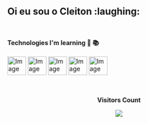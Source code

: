 <h2>Oi eu sou o Cleiton :laughing: </h2></br>

<b>Technologies I'm learning :thought_balloon: :books: </b></br></br>
 <img src="https://cdn.jsdelivr.net/gh/devicons/devicon/icons/php/php-original.svg" alt="Image" height="42" width="42" /> 
 <img src="https://cdn.jsdelivr.net/gh/devicons/devicon/icons/mysql/mysql-original-wordmark.svg" alt="Image" height="42" width="42" />
 <img src="https://cdn.jsdelivr.net/gh/devicons/devicon/icons/html5/html5-original-wordmark.svg" alt="Image" height="42" width="42" />
 <img src="https://cdn.jsdelivr.net/gh/devicons/devicon/icons/vscode/vscode-original.svg" alt="Image" height="42" width="42" />
 <img src="https://cdn.jsdelivr.net/gh/devicons/devicon/icons/python/python-original.svg" alt="Image" height="42" width="42" />
          

<div align="center">
<br><p align="centre"><b>Visitors Count</b></p>  
<p align="center"><img align="center" src="https://profile-counter.glitch.me/{CleitonPereiraLudigero}/count.svg" /></p> 
<br></div>   
          
          
          
